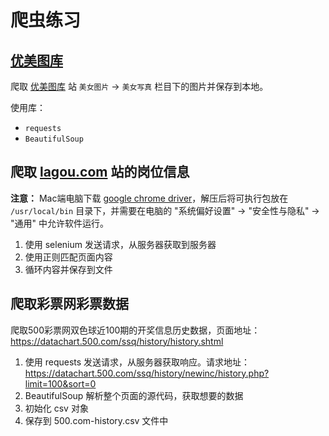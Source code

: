 # 爬虫练习

## [优美图库](./www.umei.cc.py)

爬取 [优美图库](https://umei.cc) 站 `美女图片` -> `美女写真` 栏目下的图片并保存到本地。

使用库：
- `requests`
- `BeautifulSoup`


## 爬取 [lagou.com](https://lagou.com) 站的岗位信息

**注意：** Mac端电脑下载 [google chrome driver](https://chromedriver.storage.googleapis.com/index.html)，解压后将可执行包放在 `/usr/local/bin` 目录下，并需要在电脑的 "系统偏好设置" -> "安全性与隐私" -> "通用" 中允许软件运行。

1. 使用 selenium 发送请求，从服务器获取到服务器
2. 使用正则匹配页面内容
3. 循环内容并保存到文件

## 爬取彩票网彩票数据

爬取500彩票网双色球近100期的开奖信息历史数据，页面地址：https://datachart.500.com/ssq/history/history.shtml

1. 使用 requests 发送请求，从服务器获取响应。请求地址：https://datachart.500.com/ssq/history/newinc/history.php?limit=100&sort=0
2. BeautifulSoup 解析整个页面的源代码，获取想要的数据
3. 初始化 csv 对象
4. 保存到 500.com-history.csv 文件中